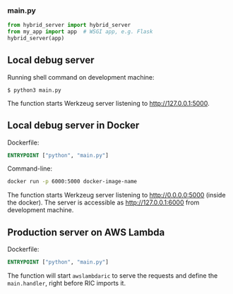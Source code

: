 ### main.py
``` python
from hybrid_server import hybrid_server
from my_app import app  # WSGI app, e.g. Flask
hybrid_server(app)
```

Local debug server
------------------

Running shell command on development machine:
```
$ python3 main.py
```
The function starts Werkzeug server listening to http://127.0.0.1:5000.


Local debug server in Docker
----------------------------

Dockerfile:
``` Dockerfile
ENTRYPOINT ["python", "main.py"]
```

Command-line:
``` bash
docker run -p 6000:5000 docker-image-name
```

The function starts Werkzeug server listening to http://0.0.0.0:5000 
(inside the docker). The server is accessible as http://127.0.0.1:6000 
from development machine.


Production server on AWS Lambda
-------------------------------

Dockerfile:
``` Dockerfile
ENTRYPOINT ["python", "main.py"]
```

The function will start `awslambdaric` to serve the requests and
define the `main.handler`, right before RIC imports it. 